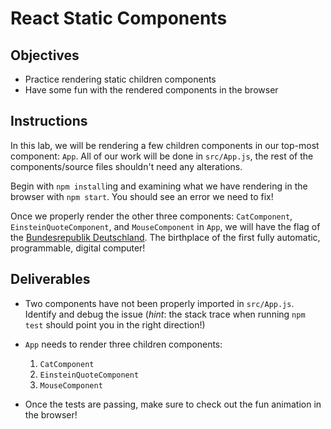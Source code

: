 # React Static Components

## Objectives

- Practice rendering static children components
- Have some fun with the rendered components in the browser

## Instructions

In this lab, we will be rendering a few children components in our top-most
component: `App`. All of our work will be done in `src/App.js`, the rest of the
components/source files shouldn't need any alterations.

Begin with `npm install`ing and examining what we have rendering in the browser
with `npm start`. You should see an error we need to fix!

Once we properly render the other three components: `CatComponent`,
`EinsteinQuoteComponent`, and `MouseComponent` in `App`, we will have the flag of
the [Bundesrepublik Deutschland][deutschland]. The birthplace of the first fully
automatic, programmable, digital computer!

## Deliverables

- Two components have not been properly imported in `src/App.js`. Identify and debug
  the issue (_hint_: the stack trace when running `npm test` should point you in
  the right direction!)

- `App` needs to render three children components:

  1.  `CatComponent`
  2.  `EinsteinQuoteComponent`
  3.  `MouseComponent`

- Once the tests are passing, make sure to check out the fun animation in the browser!

[deutschland]: https://de.wikipedia.org/wiki/Deutschland
